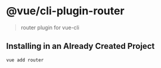 # @vue/cli-plugin-router

> router plugin for vue-cli

## Installing in an Already Created Project

``` sh
vue add router
```
